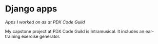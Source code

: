 # Django apps
_Apps I worked on as at PDX Code Guild_

My capstone project at PDX Code Guild is Intramusical. It includes an ear-training exercise generator.
